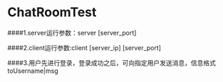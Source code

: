 # ChatRoomTest


####1.server运行参数：server [server_port]

####2.client运行参数:client [server_ip] [server_port]

####3.用户先进行登录，登录成功之后，可向指定用户发送消息，信息格式 toUsername|msg
